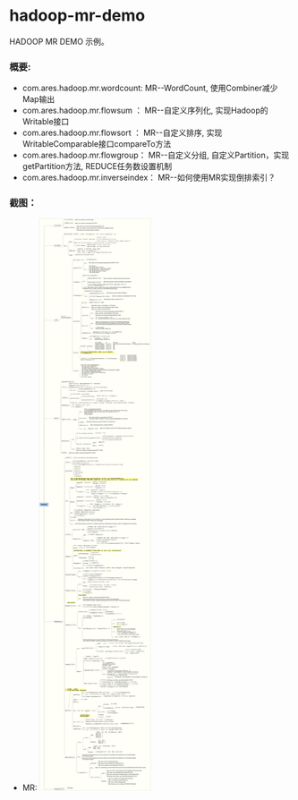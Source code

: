 # hadoop-mr-demo
HADOOP MR DEMO 示例。

### 概要:
* com.ares.hadoop.mr.wordcount:      MR--WordCount, 使用Combiner减少Map输出
* com.ares.hadoop.mr.flowsum  ：     MR--自定义序列化, 实现Hadoop的Writable接口
* com.ares.hadoop.mr.flowsort ：     MR--自定义排序, 实现WritableComparable接口compareTo方法
* com.ares.hadoop.mr.flowgroup：     MR--自定义分组, 自定义Partition，实现getPartition方法, REDUCE任务数设置机制
* com.ares.hadoop.mr.inverseindex：  MR--如何使用MR实现倒排索引？

### 截图：       
* MR: ![image](screenshot/mr.png)
